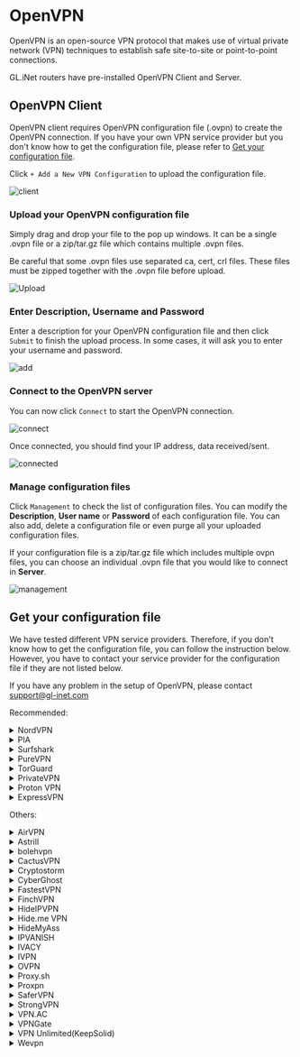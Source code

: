 # OpenVPN

OpenVPN is an open-source VPN protocol that makes use of virtual private network (VPN) techniques to establish safe site-to-site or point-to-point connections. 

GL.iNet routers have pre-installed OpenVPN Client and Server.

## OpenVPN Client

OpenVPN client requires OpenVPN configuration file (.ovpn) to create the OpenVPN connection. If you have your own VPN service provider but you don't know how to get the configuration file, please refer to [Get your configuration file](openvpn_client.md#get-your-configuration-file).

Click `+ Add a New VPN Configuration` to upload the configuration file.

![client](https://static.gl-inet.com/docs/en/3/app/openvpn/src/client.jpg)

### Upload your OpenVPN configuration file

Simply drag and drop your file to the pop up windows. It can be a single .ovpn file or a zip/tar.gz file which contains multiple .ovpn files.

Be careful that some .ovpn files use separated ca, cert, crl files. These files must be zipped together with the .ovpn file before upload.

![Upload](https://static.gl-inet.com/docs/en/3/app/openvpn/src/upload.jpg)

### Enter Description, Username and Password

Enter a description for your OpenVPN configuration file and then click `Submit` to finish the upload process. In some cases, it will ask you to enter your username and password.

![add](https://static.gl-inet.com/docs/en/3/app/openvpn/src/add.jpg)

### Connect to the OpenVPN server

You can now click `Connect` to start the OpenVPN connection.

![connect](https://static.gl-inet.com/docs/en/3/app/openvpn/src/connect.jpg)

Once connected, you should find your IP address, data received/sent.

![connected](https://static.gl-inet.com/docs/en/3/app/openvpn/src/connected.jpg)

### Manage configuration files

Click `Management` to check the list of configuration files. You can modify the **Description**, **User name** or **Password** of each configuration file. You can also add, delete a configuration file or even purge all your uploaded configuration files.

If your configuration file is a zip/tar.gz file which includes multiple ovpn files, you can choose an individual .ovpn file that you would like to connect in **Server**.

![management](https://static.gl-inet.com/docs/en/3/app/openvpn/src/management.jpg)

## Get your configuration file

We have tested different VPN service providers. Therefore, if you don't know how to get the configuration file, you can follow the instruction below. However, you have to contact your service provider for the configuration file if they are not listed below. 

If you have any problem in the setup of OpenVPN, please contact [support@gl-inet.com](mailto:support@gl-inet.com)

Recommended:

<details>
<summary>NordVPN</summary>
  <p>
    <a href="https://go.nordvpn.net/aff_c?offer_id=15&amp;aff_id=12016&amp;url_id=902" target="_blank">Official Website</a>
  </p>
  <p>
    Download OpenVPN client configuration files. We recommend going into <a href="https://nordvpn.com/servers/tools/" target="_blank">NordVPN recommended server utility here</a>.
  </p>
  <p>
    <img alt="nordvpn server utility" src="https://static.gl-inet.com/docs/en/3/app/openvpn/nordvpn/nordvpn_server_utility.jpg">
  </p>
  <p>
    As show above, download the configuration file, then go to the web Admin Panel, default is http://192.168.8.1, OpenVPN Client --> Add a New OpenVPN Configuration
  </p>
  <p>
    <img alt="openvpn client" src="https://static.gl-inet.com/docs/en/3/app/openvpn/nordvpn/openvpn_client.jpg"/>
  </p>
  <p>
    It will pop up a dialog.
  </p>
  <p>
    <img alt="openvpn client" src="https://static.gl-inet.com/docs/en/3/app/openvpn/nordvpn/new_openvpn_configuration.jpg"/>
  </p>
  <p>
    Drag the .ovpn file jsut downloaed to the dialog, it will ask username and password. Input the NordVPN credentials and click <b>Submit</b>.
  </p>
  <p>
    <img alt="openvpn client" src="https://static.gl-inet.com/docs/en/3/app/openvpn/nordvpn/nordvpn_username_password.jpg"/>
  </p>
  <p>
    Choose the configuration name and click <b>Connect</b>.
  </p>
  <p>
    <img alt="openvpn client" src="https://static.gl-inet.com/docs/en/3/app/openvpn/nordvpn/nordvpn_connect.jpg"/>
  </p>
  <p>
    Of course you can download all servers configs <a href="https://downloads.nordcdn.com/configs/archives/servers/ovpn.zip">here</a>.
  </p>
  <p>
    Tips: if the zip file is too big to upload, you can delete some .ovpn in .zip file or upload single .ovpn file.
  </p>
  <p>
    <a href="https://support.nordvpn.com/Connectivity/Router/1047409122/GL-iNet-setup-with-NordVPN.htm" target="_blank">Refer link</a>
  </p>
</details>


<details>
<summary>PIA</summary>
  <p>
    <a href="https://www.privateinternetaccess.com/pages/buy-vpn/glinet" target="_blank">Official Website</a>
  </p>
  <p>
    <a href="https://www.privateinternetaccess.com/openvpn/openvpn.zip">Download</a> directly.
  </p>
</details>


<details>
<summary>Surfshark</summary>
  <p>
    <a href="https://get.surfshark.net/aff_c?offer_id=6&aff_id=1400" target="_blank">Official Website</a>
  </p>
  <p>
    Login and <a href="https://api.surfshark.com/v1/server/configurations">Download</a> directly, or read this <a href="https://support.surfshark.com/hc/en-us/articles/360011856259-How-to-set-up-Surfshark-on-GL-iNet-router-3-x-firmware-" target="_blank">guide</a>.
  </p>
</details>


<details>
<summary>PureVPN</summary>
  <p>
    <a href="https://billing.purevpn.com/aff.php?aff=35535" target="_blank">Official Website</a>
  </p>
  <p>
    <a href="https://s3-us-west-1.amazonaws.com/heartbleed/router/Recommended-CA2.zip">Download</a> directly.
  </p>
</details>


<details>
<summary>TorGuard</summary>
  <p>
    <a href="https://torguard.net/aff.php?aff=3040" target="_blank">Official Website</a>
  </p>
  <ol type="1">
    <li>
      <p>
        If you are using <a href="https://torguard.net/aff.php?aff=3040" target="_blank">TorGuard</a>, you need to login the control panel and find <b>Config Generator</b> from the <b>Tools</b> menu. Choose the <b>VPN Server</b> and some other options. Then click <b>Generate Config</b> a config file will be downloaded automatically.</p>
      <p>
        <img alt="Generate ovpn" src="https://static.gl-inet.com/docs/en/3/app/openvpn/torguard/torguard_menu.jpg"/>
      </p>
    </li>
    <li>
      <p>
        The username and password for OpenVPN connection is different from your control panel login. You can find the VPN username and VPN password below.
      </p>
      <p>
        <img alt="torguard vpn username vpn password" src="https://static.gl-inet.com/docs/en/3/app/openvpn/torguard/torguard_vpnusername_vpnpassword.png" />
      </p>
    </li>
  </ol>
</details>


<details>
<summary>PrivateVPN</summary>
  <p>
    <a href="https://affiliate.privatevpn.com/scripts/click.php?a_aid=5e3a511658bc3" target="_blank">Official Website</a>
  </p>
  <p>
    <a href="https://privatevpn.com/client/PrivateVPN-TUN.zip">Download</a> directly.
  </p>
</details>


<details>
<summary>Proton VPN</summary>
  <p>
    <a href="https://proton.go2cloud.org/SH9s" target="_blank">Official Website</a>
  </p>
  <ol type="1">
    <li>Login your <a href="https://proton.go2cloud.org/SH9s">Proton VPN</a> account.</li>
    <p>
      <img alt="ovpn manager" src="https://static.gl-inet.com/docs/en/3/app/openvpn/proton1.png" />
    </p>
    <li>Click "Download" in the left-hand side.</li>
    <p>
      <img alt="ovpn manager" src="https://static.gl-inet.com/docs/en/3/app/openvpn/proton2.png" />
    </p>
    <li>Choose Router</li>
    <p>
      <img alt="ovpn manager" src="https://static.gl-inet.com/docs/en/3/app/openvpn/proton3.png" />
    </p>
    <li>Choose the protocol based on your preference and download the configuration files.</li>
    <p>
      <img alt="ovpn manager" src="https://static.gl-inet.com/docs/en/3/app/openvpn/proton4.png" />
    </p>
</ol>
</details>


<details>
<summary>ExpressVPN</summary>
  <p>
    <a href="https://www.xvbelink.com/?a_fid=glinet" rel="sponsored" target="_blank">Official Website</a>
  </p>
  <p>
    *Information quoted from <a href="https://www.expressvpn.com/support/vpn-setup/manual-config-for-linux-with-openvpn/#download" rel="sponsored">Expressvpn official instruction</a>
  </p>
  <ol type="1">
    <li>Log in to your <a href="https://www.xvbelink.com/?a_fid=glinet" target="_blank" rel="sponsored">ExpressVPN</a> account.</li>
    <p>
      <img alt="ovpn manager" src="https://static.gl-inet.com/docs/en/2.x/app/src/openvpn/ExpressVPN1.jpg" />
    </p>
    <li>Once you’ve logged in to the website, click on Set Up ExpressVPN on the Active Subscriptions page. This will take you to the Downloads page.</li>
    <p>
      <img alt="ovpn manager" src="https://static.gl-inet.com/docs/en/2.x/app/src/openvpn/ExpressVPN2.png" />
    </p>
    <li>
      Click on Manual Config on the left side of the screen and then select the OpenVPN tab on the right. You will first see your username and password and then a list of OpenVPN configuration files.
    </li>
    <p>
      Find the location(s) you want to connect to (e.g., Los Angeles, New York, Hong Kong), then download and save the .ovpn file(s) to your desktop.
    </p>
    <p>
      Note: Please have your username and password ready, as you will be asked to enter them later in the setup process.
    </p>
    <p>
      <img alt="ovpn manager" src="https://static.gl-inet.com/docs/en/2.x/app/src/openvpn/ExpressVPN3.png" />
    </p>
</ol>
</details>


Others:

<details>
<summary>AirVPN</summary>
  <p>
    <a href="https://airvpn.org/?referred_by=402389" target="_blank">Official Website</a>
  </p>
  <ol type="1">
    <li>Login your AirVPN acoount</li>
    <p>
      <img alt="ovpn manager" src="https://static.gl-inet.com/docs/en/2.x/app/src/openvpn/AirVPN1.png" />
    </p>
    <li>Choose Config Generator on the left and then choose Linux as your operating system. Next, choose your preferred server.</li>
    <p>
      <img alt="ovpn manager" src="https://static.gl-inet.com/docs/en/2.x/app/src/openvpn/AirVPN2.png" />
    </p>
    <li>You will be able to see the download page of the configuration file.</li>
    <p>
      <img alt="ovpn manager" src="https://static.gl-inet.com/docs/en/2.x/app/src/openvpn/AirVPN3.png" />
    </p>
</ol>
</details>


<details>
<summary>Astrill</summary>
  <p>
    <a href="https://www.astrill.com/a/dik2masnw6ig" target="_blank">Official Website</a>
  </p>
  <p>
    *Information quoted from <a href="https://wiki.astrill.com/Astrill_Setup_Manual:How_to_configure_OpenVPN_with_OpenVPN_application_on_Windows">Astrill official instruction</a>
  </p>
  <ol type="1">
    <li>Generate and Download Astrill Openvpn configuration ZIP</li>
    <p>
      <img alt="ovpn manager" src="https://static.gl-inet.com/docs/en/2.x/app/src/openvpn/Astrill1.png" />
    </p>
    <p>
      <img alt="ovpn manager" src="https://static.gl-inet.com/docs/en/2.x/app/src/openvpn/Astrill2.png" />
    </p>
    <li>Type a Description like OPENVPN_GUI.</li>
    <li>Click on ADD to my certificates button.</li>
    <p>
      <img alt="ovpn manager" src="https://static.gl-inet.com/docs/en/2.x/app/src/openvpn/Astrill3.png" />
    </p>
    <li>Once OpenVPN certificate is added, click on Download button.</li>
    <p>
      <img alt="ovpn manager" src="https://static.gl-inet.com/docs/en/2.x/app/src/openvpn/Astrill4.png" />
    </p>
</ol>
</details>


<details>
<summary>bolehvpn</summary>
  <p>
    <a href="https://www.bolehvpn.net/" target="_blank">Official Website</a>
  </p>
  <p>
    Login in <a href="https://users.bolehvpn.net/" target="_blank">Dashboard</a>, download your configuration files and select the <a href="https://users.bolehvpn.net/download/inline/6" target="_blank">Linux_iOS inline</a> format. Extract the zip files after completing the download.
  </p>
  <p>
    <a href="https://www.bolehvpn.net/clients-installations/#1487691248224-0c435dba-d612" target="_blank">Refer link</a>
  </p>
</details>


<details>
<summary>CactusVPN</summary>
  <p>
    <a href="https://billing.cactusvpn.com/aff.php?aff=2310" target="_blank">Official Website</a>
  </p>
  <p>
    <a href="https://www.cactusvpn.com/downloads/" target="_blank">Download</a> directly.
  </p>
  <p>
    <img alt="ovpn manager" src="https://static.gl-inet.com/docs/en/3/app/openvpn/CactusVPN1.jpg" />
  </p>
</details>


<details>
<summary>Cryptostorm</summary>
  <p>
    <a href="https://cryptostorm.is/" target="_blank">Official Website</a>
  </p>
  <p>
    <a href="https://cryptostorm.is/configs/ecc/" target="_blank">Download</a> directly.
  </p>
</details>


<details>
<summary>CyberGhost</summary>
  <p>
    <a href="https://support.cyberghostvpn.com/hc/en-us" target="_blank">Official Website</a>
  </p>
  <p>
    *Information quoted from <a href="https://support.cyberghostvpn.com/hc/en-us/articles/213811885-Router-How-to-configure-OpenVPN-for-flashed-DD-WRT-routers?fbclid=IwAR0_IicBlnNzVqlKh0mAHFyM6uvsGgBQooYfMyJ0bHgb13Eidn8KhXnd6Y0" target="_blank">CyberGhost official instruction</a>
  </p>
  <ol type="1">
    <li>Login your CyberGhost VPN online account.</li>
    <p>
      <img alt="ovpn manager" src="https://static.gl-inet.com/docs/en/3/app/openvpn/Cyberghost/Cyberghost1.png" />
    </p>
    <li>Click on 'My Devices'  > click 'Other' > choose 'Configure new device'.</li>
    <p>
      <img alt="ovpn manager" src="https://static.gl-inet.com/docs/en/3/app/openvpn/Cyberghost/Cyberghost2.png" />
    </p>
    <li>At the new screen, in the 'Server configuration' tab, the desired parameters can be configured. For the purpose of setting OpenVPN for your DD-WRT Router, choose 'OpenVPN' from the Protocol drop down menu. Your desired country and server group, as described below, need to be defined too:</li>
    <p>
      <img alt="ovpn manager" src="https://static.gl-inet.com/docs/en/3/app/openvpn/Cyberghost/Cyberghost3.png" />
    </p>
    <ul>
      <li>Protocol: For Router configurations, please choose OpenVPN</li>
      <li>
        Country: Since native protocol connections may only be used with exactly one server you now have to choose the country you want to surf from; the server to be used in this country will be chosen by CyberGhost automatically.
      </li>
      <li>Server group: Choose the server group and the OpenVPN protocol (UDP or TCP) you want to use:
        <p>UDP allows higher speed than the TCP version, but can result in broken downloads in some cases. This is the default setting.</p>
        <p>TCP allows more stable connections than the UDP version, but is a bit slower. Choose this version, if you have recurrent connection issues such as sudden disconnections.</p>
      </li>
    </ul>
  <p>After setting up your preferred settings, save them with 'Save and download configuration'.</p>
</ol>
</details>

<details>
<summary>FastestVPN</summary>
  <p>
    <a href="https://go.fastestvpn.com/affiliate/pap?a_aid=5ffd2a3e9d687" target="_blank">Official Website</a>
  </p>
  <ol type="1">
    <li>Download FastestVPN Config Files zip folder for OpenVPN TCP and UDP from <a href="https://support.fastestvpn.com/download/openvpn-tcp-udp-config-files/">here</a>. Extract the folder somewhere.</li>
    <li>Go to the web Admin Panel, default is <a href="http://192.168.8.1" target="_blank">http://192.168.8.1</a>, OpenVPN Client --> Add a New OpenVPN Configuration</li>
    <p>
      <img alt="GL.iNet OpenVPN Client" src="https://static.gl-inet.com/docs/en/3/app/openvpn/fastestvpn/fastestvpn1.png" />
    </p>
    <li>Go to the <b>Fastestvpn_ovpn</b> folder which you downloaded in step 1. Open <b>TCP</b> or <b>UDP</b> whichever protocol you want to connect to.</li>
    <p>
      Select your desired server file and drag and drop in GL.iNet setup window, such as UK-UDP.
    </p>
    <p><b>Note:</b> You can drop multiple .ovpn files.</p>
    <p>
      <img alt="GL.iNet OpenVPN Client" src="https://static.gl-inet.com/docs/en/3/app/openvpn/fastestvpn/fastestvpn2.png" />
    </p>
    <li>Enter a description for your VPN such as “FastestVPN-UK. Then enter your FastestVPN username and Password in the respective fields.</li>
    <p>Click on "Submit"</p>
    <p>
      <img alt="GL.iNet OpenVPN Client" src="https://static.gl-inet.com/docs/en/3/app/openvpn/fastestvpn/fastestvpn3.png" />
    </p>
    <li>Click <b>Connect</b>, You’ll be connected to FastestVPN shortly.</li>
    <p>
      <img alt="GL.iNet OpenVPN Client" src="https://static.gl-inet.com/docs/en/3/app/openvpn/fastestvpn/fastestvpn4.png" />
    </p>
    <p>Click on Disconnect when you want to disconnect the VPN.</p>
    <p>
      <img alt="GL.iNet OpenVPN Client" src="https://static.gl-inet.com/docs/en/3/app/openvpn/fastestvpn/fastestvpn5.png" />
    </p>
  </ol>
  <p>
    <a href="https://support.fastestvpn.com/tutorials/routers/gl-inet/openvpn" target="_blank">Refer link</a>
  </p>
</details>

<details>
<summary>FinchVPN</summary>
  <p><a href="https://www.finchvpn.com/" target="_blank">Official Website</a></p>
  <ol type="1">
    <li>Login your FinchVPN account.</li>
    <p>
      <img alt="ovpn manager" src="https://static.gl-inet.com/docs/en/2.x/app/src/openvpn/finchvpn1.jpg" />
    </p>
    <li>Go to the Download page and click Download under FinchVPN OpenVPN Config.</li>
    <p>
      <img alt="ovpn manager" src="https://static.gl-inet.com/docs/en/2.x/app/src/openvpn/finchvpn2.jpg" />
    </p>
    <li>Choose Linux</li>
    <p>
      <img alt="ovpn manager" src="https://static.gl-inet.com/docs/en/2.x/app/src/openvpn/finchvpn3.jpg" />
    </p>
    <li>Choose the protocol based on your preference. Generally, you can choose the first one “Port 8484 over UDP”</li>
    <p>
      <img alt="ovpn manager" src="https://static.gl-inet.com/docs/en/2.x/app/src/openvpn/finchvpn4.jpg" />
    </p>
    <li>Remember to tick the box to include your username and password before download the file.</li>
    <p>
      <img alt="ovpn manager" src="https://static.gl-inet.com/docs/en/2.x/app/src/openvpn/finchvpn5.jpg" />
    </p>
  </ol>
</details>

<details>
<summary>HideIPVPN</summary>
  <p>
    <a href="https://www.hideipvpn.com/" target="_blank">Official Website</a>
  </p>
  <ol type="1">
    <li>Login your HideIPVPN account.</li>
    <li>Go to Package on the left side, click the your package, make sure it is active.</li>
    <p>
      <img alt="hideipvpn client area" src="https://static.gl-inet.com/docs/en/3/app/openvpn/hideipvpn/package.jpg" />
    </p>
    <li>On the VPN tab, there is VPN Login Details of username and password, this is for login when OpenVPN connection</li>
    <p>
      <img alt="hideipvpn client area" src="https://static.gl-inet.com/docs/en/3/app/openvpn/hideipvpn/vpn_username_password.jpg" />
    </p>
    <li>Scroll down to download OpenVPN config files.</li>
    <p>
      <img alt="hideipvpn client area" src="https://static.gl-inet.com/docs/en/3/app/openvpn/hideipvpn/openvpn_config_files.jpg" />
    </p>
  </ol>
</details>

<details>
<summary>Hide.me VPN</summary>
  <p>
    <a href="https://hide.me/?friend=glinet" target="_blank">Official Website</a>
  </p>
  <ol type="1">
    <li>Login your Hide.me account, find the Server Locations on the left side.</li>
    <li>Download the OpenVPN Configuration for Windows.</li>
    <p>
      <img alt="hide.me vpn dashboard" src="https://static.gl-inet.com/docs/en/3/app/openvpn/hideme/hideme_dashboard.jpg" />
    </p>
  </ol>
</details>

<details>
<summary>HideMyAss</summary>
  <p>
    <a href="https://click.hmavpn.com/aff_c?offer_id=1&aff_id=861" target="_blank">Official Website</a>
  </p>
  <p>
    <a href="https://vpn.hidemyass.com/vpn-config/vpn-configs.zip" target="_blank">Download</a> directly.
  </p>
</details>


<details id="ivacy">
<summary>IPVANISH</summary>
  <p>
    <a href="https://www.ipvanish.com/" target="_blank">Official Website</a>
  </p>
  <p>
    You can download all of the config files for all of the servers from <a href="https://www.ipvanish.com/software/configs/">www.ipvanish.com/software/configs/ (configs.zip).</a>
  </p>
  <p>
    <img src="https://static.gl-inet.com/docs/en/3/app/openvpn/ipvanish_download_openvpn_configs.jpg" />
  </p>
  <p>Drag the configs.zip to the New OpenVPN Configuration dialog</p>
  <p>
    <img src="https://static.gl-inet.com/docs/en/3/app/openvpn/ipvanish_drag_import_configs.jpg" />
  </p>
  <p>
    User Name and Password is your IPVanish username and password.
  </p>
  <p>
    <a href="https://support.ipvanish.com/hc/en-us/articles/360001329813-Android-OpenVPN-Setup" target >Refer link</a>
  </p>
</details>


<details id="ivpnid">
<summary>IVACY</summary>
  <p>
    <a href="https://billing.ivacy.com/page/22852" target="_blank">Official Website</a>
  </p>
  <p>
    <a href="https://static.gl-inet.com/docs/en/3/app/openvpn/ivacy/IVACY_OpenVPN_Configs_UDP.zip" target="_blank">Download OpenVPN UDP Configs</a>
  </p>
  <p>
    <a href="https://static.gl-inet.com/docs/en/3/app/openvpn/ivacy/IVACY_OpenVPN_Configs_TCP.zip" target="_blank">Download OpenVPN TCP Configs</a>
  </p>
  <p>
    Download the UDP or TCP OpenVPN configs. Then drag the zip file to GL.iNet router New OpenVPN Configuration dialog.
  </p>
  <p>
    <img src="https://static.gl-inet.com/docs/en/3/app/openvpn/ivacy/add_a_new_openvpn_configuration.jpg" />
  </p>
  <p>
    It will pop up a dialog ask for username and password, just input the email and password you login ivacy.com
  </p>
  <p>
    <img src="https://static.gl-inet.com/docs/en/3/app/openvpn/ivacy/ivacy_add_new_configs.jpg" />
  </p>
  <p>
    Choose the server by click the button show in the image below, and click Connect button.
  </p>
  <p>
    <img src="https://static.gl-inet.com/docs/en/3/app/openvpn/ivacy/switch_servers.png" />
  </p>
  <p>
    <a href="https://support.ivacy.com/setup_guide/how-to-setup-ivacy-on-gl-inet-router/" target="_blank">Refer link</a>
  </p>
</details>


<details>
<summary>IVPN</summary>
  <p>
    <a href="https://www.ivpn.net/" target="_blank">Official Website</a>
  </p>
  <ol type="1">
    <li>
      <p>Download the <a href="https://www.ivpn.net/releases/config/ivpn-openvpn-config.zip">OpenVPN config files</a>.</p>
    </li>
    <li>
      <p>Find the Account ID on <a href="https://www.ivpn.net/clientarea/login" target="_blank">IVPN Client Area</a>.</p>
    </li>
    <li>
      <p>When drag the config file to Add a New OpenVPN Configuration, you will be asked to enter User Name and Password. The User Name is your Account ID that begins with letters 'ivpn'. The password can be anything, like "ivpn"</p>
      <p><img alt="ivpn set up on gl.inet router" src="https://static.gl-inet.com/docs/en/3/app/wireguard/ivpn_set_up_openvpn_client.png" /></p>
    </li>
    <p><a href="https://www.ivpn.net/setup/gnu-linux-terminal.html" target="_blank">Refer link</a></p>
  </ol>
</details>


<details>
<summary>OVPN</summary>
  <p>
    <a href="https://www.ovpn.com/en?ref=glinet" target="_blank">Office Website</a>
  </p>
  <p>
    Just login, then you can easy get the OpenVPN configurations file by click the menu below.
  </p>
  <p>
    <img alt="get ovpn configuration files" src="https://static.gl-inet.com/docs/en/3/app/openvpn/ovpn/get_ovpn_configuration_files.jpg"/>
  </p>
  <p>Choose the server and download.</p>
  <p>
    <img alt="download ovpn openvpn configuration files" src="https://static.gl-inet.com/docs/en/3/app/openvpn/ovpn/download_configuration_files.jpg"/>
  </p>
  <p>The username and password are the same you login OVPN.</p>
</details>


<details>
<summary>Proxy.sh</summary>
  <p>
    <a href="https://proxy.sh/panel/aff.php?aff=1458" target="_blank">Official Website</a>
  </p>
  <p>Download according to the service that you have subscribed:</p>
  <p><a href="https://proxy.sh/s/openvpn">$2 customers</a></p>
  <p><a href="https://proxy.sh/m/openvpn">$5 customers</a></p>
  <p><a href="https://proxy.sh/l/openvpn">$10 customers</a></p>
  <p><a href="https://proxy.sh/p/openvpn">$20 customers</a></p>
</details>


<details>
<summary>Proxpn</summary>
  <p>
    <a href="https://secure.proxpn.com/?a_aid=5ac450e27df6f" target="_blank">Official Website</a>
  </p>
  <p>
    <a href="https://www.proxpn.com/updater/locations.html">Download</a> directly.
  </p>
</details>


<details id="strongvpn">
<summary>SaferVPN</summary>
  <p>
    <a href="https://safervpn.com/?a_aid=563" target="_blank">Official Website</a>
  </p>
  <p>
    <a href="https://support.safervpn.com/hc/en-us/articles/360035425314-What-are-SaferVPN-s-OpenVPN-configuration-ovpn-files-for-manual-setup-">Download</a> directly.
  </p>
  <p>
    <img alt="ovpn manager" src="https://static.gl-inet.com/docs/en/3/app/openvpn/SaferVPN1.png" />
  </p>
</details>


<details>
<summary>StrongVPN</summary>
  <p>
    <a href="https://strongvpn.com/?tr_aid=5ac44bd241ca7" target="_blank">Official Website</a>
  </p>
  <ol type="1">
    <li>Login with your <a href="https://strongvpn.com/?tr_aid=5ac44bd241ca7" target="_blank">StrongVPN</a> account and then you will be able to see VPN Accounts Summary. Click Account Setup Instructions”.</li>
    <p>
      <img alt="strongvpnsetup 1" src="https://static.gl-inet.com/docs/en/3/app/openvpn/strong_vpn_setup_01.jpg" />
    </p>
    <li>Find the Manual setup section, follow the steps to get configuration.</li>
    <p>
      <img alt="ovpn manager" src="https://static.gl-inet.com/docs/en/3/app/openvpn/strong_vpn_setup_02.jpg" />
    </p>
  </ol>
</details>


<details>
<summary>VPN.AC</summary>
  <p>
    <a href="https://vpn.ac/aff.php?aff=1424" target="_blank">Official Website</a>
  </p>
  <p>
    <a href="https://vpn.ac/ovpn/">Download</a> directly.
  </p>
  <p>
    <img alt="ovpn manager" src="https://static.gl-inet.com/docs/en/3/app/openvpn/VPN.Ac1.png" />
  </p>
</details>


<details>
<summary>VPNGate</summary>
  <p>
    <a href="https://www.vpngate.net/en/" target="_blank">Official Website</a>
  </p>
  <ol type="1">
    <p>
      The OpenVPN configuration files are listed on the <a href="https://www.vpngate.net/en/">VPN Gate website</a> according to the server location.
    </p>
    <li>Click OpenVPN Config file under the column “OpenVPN”.</li>
    <p>
      <img alt="ovpn manager" src="https://static.gl-inet.com/docs/en/3/app/openvpn/VPNGate1.png" />
    </p>
    <li>You will see the download page.</li>
    <p>
      <img alt="ovpn manager" src="https://static.gl-inet.com/docs/en/3/app/openvpn/VPNGate2.png" />
    </p>
  </ol>
</details>


<details>
<summary>VPN Unlimited(KeepSolid)</summary>
  <p>
    <a href="https://keepsolid.g2afse.com/click?pid=270&offer_id=7" target="_blank">Official Website</a>
  </p>
  <ol type="1">
    <p>
      *Information quoted from <a href="https://www.vpnunlimitedapp.com/en/info/manuals/how-to-manually-create-vpn-conf">VPN unlimited official instruction</a>
    </p>
    <p>
      Start out by logging in to your User Office, press Manage for the VPN Unlimited service, and follow a few simple steps:
    </p>
    <li>Select a device</li>
    <p>
      Pick a device from the list or create a new one. If you are out of free slots, delete an old device or buy extra slots.
    </p>
    <p>
      <img alt="ovpn manager" src="https://static.gl-inet.com/docs/en/2.x/app/src/openvpn/KeepSolid1.png" />
    </p>
    <li>
      <p>Choosethe desired server location</p>
      <p>VPN Unlimited offers a large variety ofservers, namely 400+ in 70+ locations. In this case, let it be Germany.</p>
    </li>
    <li>Select the VPN protocol</li>
    <p>For the IKEv2 protocol, you will also need to specify your device’s platform.</p>
    <p>
      <img alt="ovpn manager" src="https://static.gl-inet.com/docs/en/2.x/app/src/openvpn/KeepSolid2.png" />
    </p>
    <li>Create a configuration</li>
    <p>
      Press Generate and you will get all the data required to set up a VPN connection.
    </p>
    <p>
      <img alt="ovpn manager" src="https://static.gl-inet.com/docs/en/2.x/app/src/openvpn/KeepSolid3.png" />
    </p>
  </ol>
</details>


<details>
  <summary>Wevpn</summary>
    <p>
      <a href="https://www.wevpn.com/aff/glinet" target="_blank">Official Website</a>
    </p>
    <ol type="1">
      <li>Access the Members Area to make a custom config using the Config Generator.</li>
      <p>
        <img alt="wevpn manual configuration generator" src="https://static.gl-inet.com/docs/en/3/app/openvpn/wevpn/wevpn_manual_configuration_generator.jpg">
      </p>
      <li>Choose the Protocal to UDP or TCP, the OpenVPN version, and the location. Then to download the configuration. </li>
      <li>Go to the web Admin Panel, default is http://192.168.8.1, OpenVPN Client --> Add a New OpenVPN Configuration</li>
      <p>
        <img alt="openvpn client" src="https://static.gl-inet.com/docs/en/3/app/openvpn/wevpn/openvpn_client.jpg"/>
      </p>
      <li>It will pop up a dialog.</li>
      <p>
        <img alt="openvpn client" src="https://static.gl-inet.com/docs/en/3/app/openvpn/wevpn/new_openvpn_configuration.jpg"/>
      </p>
      <li>
        Drag the .ovpn file jsut downloaed to the dialog, it will ask username and password. Input the credentials and click <b>Submit</b>.
      </li>
      <p>
        <img alt="openvpn client" src="https://static.gl-inet.com/docs/en/3/app/openvpn/wevpn/wevpn_username_password.jpg"/>
      </p>
      <li>Choose the configuration name and click <b>Connect</b>.</li>
      <p>
        <img alt="openvpn client" src="https://static.gl-inet.com/docs/en/3/app/openvpn/wevpn/wevpn_connect.jpg"/>
      </p>
    </ol>
    <p>
      <a href="https://wevpn.com/support/hc/en-us/search/click?data=BAh7CjoHaWRsKwiNKs3UUwA6CXR5cGVJIgxhcnRpY2xlBjoGRVQ6CHVybEkiS2h0dHBzOi8vd2V2cG4uemVuZGVzay5jb20vaGMvZW4tdXMvYXJ0aWNsZXMvMzYwMDUyNTAxMTMzLU9wZW5WUE4tU2V0dXAGOwdUOg5zZWFyY2hfaWRJIikxZGViNGYxYi1jNjA5LTQyOGEtOTY1ZC05ZjI1NDlhODY0YjQGOwdGOglyYW5raQY%3D--246327cee00bb00f97a2e72915f09342aea6d83e" target="_blank">Refer link</a>
    </p>
</details>
